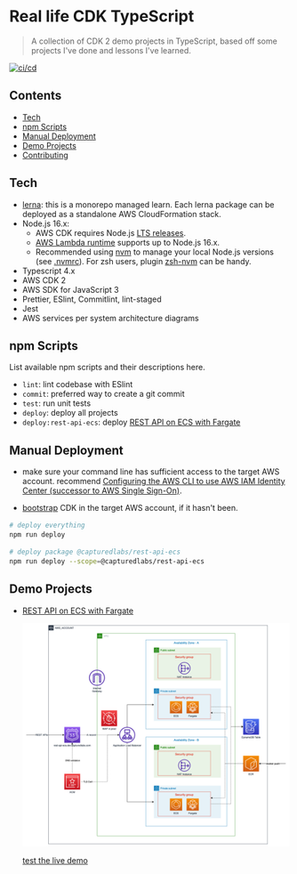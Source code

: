 # Real life CDK TypeScript

> A collection of CDK 2 demo projects in TypeScript, based off some projects I've done and lessons I've learned.

[![ci/cd](https://github.com/chrischenyc/real-life-cdk-typescript/actions/workflows/cicd.yml/badge.svg)](https://github.com/chrischenyc/real-life-cdk-typescript/actions/workflows/cicd.yml)

## Contents

-   [Tech](#tech)
-   [npm Scripts](#npm-scripts)
-   [Manual Deployment](#manual-deployment)
-   [Demo Projects](#demo-projects)
-   [Contributing](CONTRIBUTING.md)

## Tech

-   [lerna](https://lerna.js.org/): this is a monorepo managed learn. Each lerna package can be deployed as a standalone AWS CloudFormation stack.
-   Node.js 16.x:
    -   AWS CDK requires Node.js [LTS releases](https://nodejs.org/en/about/releases/).
    -   [AWS Lambda runtime](https://docs.aws.amazon.com/lambda/latest/dg/lambda-runtimes.html) supports up to Node.js 16.x.
    -   Recommended using [nvm](https://github.com/nvm-sh/nvm) to manage your local Node.js versions (see [.nvmrc](.nvmrc)). For zsh users, plugin [zsh-nvm](https://github.com/lukechilds/zsh-nvm) can be handy.
-   Typescript 4.x
-   AWS CDK 2
-   AWS SDK for JavaScript 3
-   Prettier, ESlint, Commitlint, lint-staged
-   Jest
-   AWS services per system architecture diagrams

## npm Scripts

List available npm scripts and their descriptions here.

-   `lint`: lint codebase with ESlint
-   `commit`: preferred way to create a git commit
-   `test`: run unit tests
-   `deploy`: deploy all projects
-   `deploy:rest-api-ecs`: deploy [REST API on ECS with Fargate](#rest-api-on-ecs-with-fargate)

## Manual Deployment

-   make sure your command line has sufficient access to the target AWS account. recommend [Configuring the AWS CLI to use AWS IAM Identity Center (successor to AWS Single Sign-On)](https://docs.aws.amazon.com/cli/latest/userguide/cli-configure-sso.html).

-   [bootstrap](https://docs.aws.amazon.com/cdk/v2/guide/bootstrapping.html) CDK in the target AWS account, if it hasn't been.

```bash
# deploy everything
npm run deploy
```

```bash
# deploy package @capturedlabs/rest-api-ecs
npm run deploy --scope=@capturedlabs/rest-api-ecs
```

## Demo Projects

-   [REST API on ECS with Fargate](./packages/rest-api-ecs/README.md)

    ![](./packages/rest-api-ecs/architecture.png)

    [test the live demo](./packages/rest-api-ecs/README.md#live-api-endpoints)
